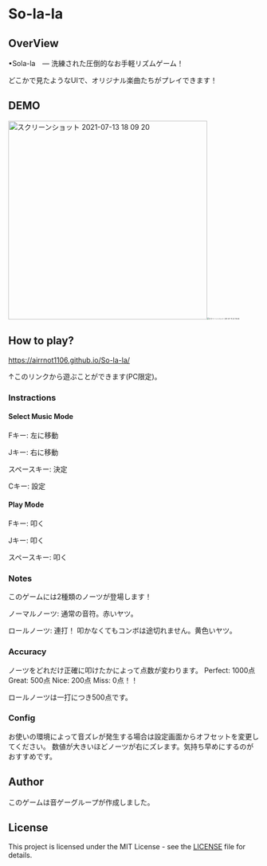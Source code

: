 # So-la-la

## OverView

•Sola-la　― 洗練された圧倒的なお手軽リズムゲーム！

どこかで見たようなUIで、オリジナル楽曲たちがプレイできます！

## DEMO

<img width="399" alt="スクリーンショット 2021-07-13 18 09 20" src="https://user-images.githubusercontent.com/62370527/125425449-e49794e8-d277-4f65-b105-81af31ffd8a0.png"><img src="https://user-images.githubusercontent.com/62370527/125425781-b47b97b3-a9ff-4ded-8fd7-2c2b0ab72635.png" alt="スクリーンショット 201-07-11 22 19 26" style="zoom:24%;" />



## How to play?

https://airrnot1106.github.io/So-la-la/

↑このリンクから遊ぶことができます(PC限定)。

###  Instractions

#### Select Music Mode

Fキー: 左に移動

Jキー: 右に移動

スペースキー: 決定

Cキー: 設定

#### Play Mode

Fキー: 叩く

Jキー: 叩く

スペースキー: 叩く

### Notes

このゲームには2種類のノーツが登場します！

ノーマルノーツ: 通常の音符。赤いヤツ。

ロールノーツ: 連打！ 叩かなくてもコンボは途切れません。黄色いヤツ。

### Accuracy

ノーツをどれだけ正確に叩けたかによって点数が変わります。
Perfect: 1000点
Great: 500点
Nice: 200点
Miss: 0点！！

ロールノーツは一打につき500点です。

### Config

お使いの環境によって音ズレが発生する場合は設定画面からオフセットを変更してください。
数値が大きいほどノーツが右にズレます。気持ち早めにするのがおすすめです。

## Author

このゲームは音ゲーグループが作成しました。

## License

This project is licensed under the MIT License - see the [LICENSE](https://github.com/airRnot1106/So-la-la/blob/master/LICENSE) file for details.

